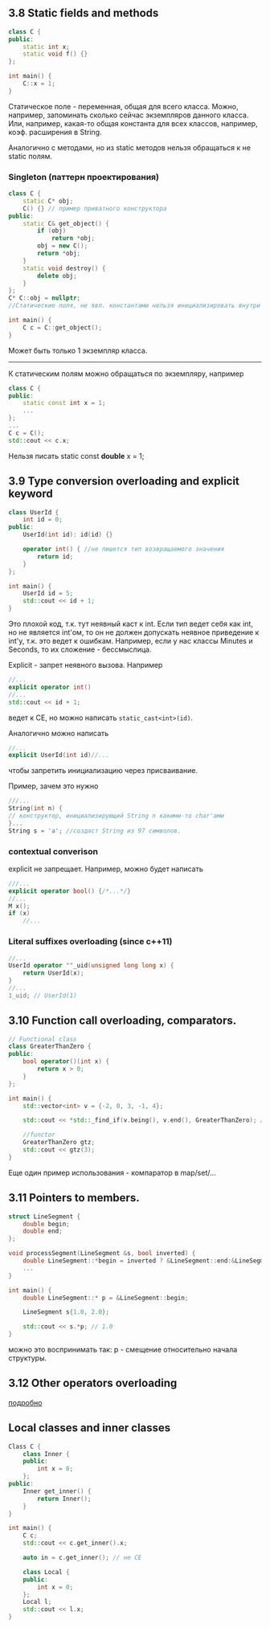 ## 3.8 Static fields and methods
```cpp
class C {
public: 
    static int x;
    static void f() {}
};

int main() {
    C::x = 1;
}
```
Статическое поле - переменная, общая для всего класса.
Можно, например, запоминать сколько сейчас экземпляров данного класса. Или, например, какая-то общая константа для всех классов, например, коэф. расширения в String.

Аналогично с методами, но из static методов нельзя обращаться к не static полям.

### Singleton (паттерн проектирования)
```cpp
class C {
    static C* obj;
    C() {} // пример приватного конструктора
public: 
    static C& get_object() {
        if (obj)
            return *obj;
        obj = new C();
        return *obj;
    }
    static void destroy() {
        delete obj;
    }
};
С* C::obj = nullptr; 
//Статические поля, не явл. константами нельзя инициализировать внутри класса.

int main() {
    C c = C::get_object();
}
```
Может быть только 1 экземпляр класса.

---

К статическим полям можно обращаться по экземпляру, например
```cpp
class C {
public:
    static const int x = 1;
    ...
};
...
C c = C();
std::cout << c.x;
```

Нельзя писать static const **double** x = 1;

## 3.9 Type conversion overloading and explicit keyword

```cpp
class UserId {
    int id = 0;
public:
    UserId(int id): id(id) {}

    operator int() { //не пишется тип возвращаемого значения
        return id;
    }
};

int main() {
    UserId id = 5;
    std::cout << id + 1;
}
```

Это плохой код, т.к. тут неявный каст к int.
Если тип ведет себя как int, но не является int'ом, то он не должен допускать неявное приведение к int'у, т.к. это ведет к ошибкам. Например, если у нас классы Minutes и Seconds, то их сложение - бессмыслица. 

Explicit - запрет неявного вызова.
Например
```C++
//...
explicit operator int()
//...
std::cout << id + 1;
```
ведет к CE, но можно написать ```static_cast<int>(id)```.

Аналогично можно написать
```C++
//...
explicit UserId(int id)//...
```
чтобы запретить инициализацию через присваивание.

Пример, зачем это нужно
```cpp
///...
String(int n) {
// конструктор, инициализирующий String n какими-то char'ами
}...
String s = 'a'; //создаст String из 97 символов.
```
### contextual converison
explicit не запрещает. Например, можно будет написать 
```C++
///...
explicit operator bool() {/*...*/}
//...
M x();
if (x)
    //...
```

### Literal suffixes overloading (since c++11)
```C++
//...
UserId operator ""_uid(unsigned long long x) {
    return UserId(x);
}
//...
1_uid; // UserId(1)
```

## 3.10 Function call overloading, comparators.
```C++
// Functional class
class GreaterThanZero {
public: 
    bool operator()(int x) {
        return x > 0;
    }
};

int main() {
    std::vector<int> v = {-2, 0, 3, -1, 4};

    std::cout << *std::_find_if(v.being(), v.end(), GreaterThanZero); //3

    //functor
    GreaterThanZero gtz;
    std::cout << gtz(3);
}
```
Еще один пример использования - компаратор в map/set/...

## 3.11 Pointers to members.
```C++
struct LineSegment {
    double begin;
    double end;
};

void processSegment(LineSegment &s, bool inverted) {
    double LineSegment::*begin = inverted ? &LineSegment::end:&LineSegment::begin;
    ...
}

int main() {
    double LineSegment::* p = &LineSegment::begin;

    LineSegment s{1.0, 2.0};

    std::cout << s.*p; // 1.0
}
```
можно это воспринимать так: p - смещение относительно начала структуры.

## 3.12 Other operators overloading
[подробно](https://en.cppreference.com/w/cpp/language/operators)

## Local classes and inner classes
```cpp
Class C {
    class Inner {
    public:
        int x = 0;
    };
public:
    Inner get_inner() {
        return Inner();
    }
}

int main() {
    C c;
    std::cout << c.get_inner().x;

    auto in = c.get_inner(); // не CE

    class Local {
    public:
        int x = 0;
    };
    Local l;
    std::cout << l.x;
}
```